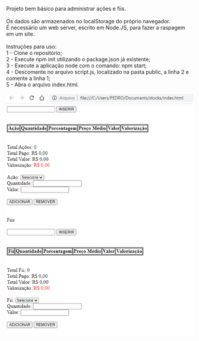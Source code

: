 Projeto bem básico para administrar ações e fiis.
<br /><br />
Os dados são armazenados no localStorage do próprio navegador.<br />
É necessário um web server, escrito em Node.JS, para fazer a raspagem em um site.
<br /><br />
Instruções para uso:<br />
1 - Clone o repositório;<br />
2 - Execute npm init utilizando o package.json já existente;<br />
3 - Execute a aplicação node com o comando: npm start;<br />
4 - Descomente no arquivo script.js, localizado na pasta public, a linha 2 e comente a linha 1;<br />
5 - Abra o arquivo index.html.
<br /><br />
![alt text](https://github.com/phsm99/stocks/blob/main/image.png)
